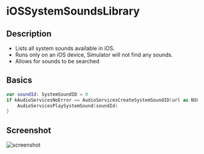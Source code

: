 # iOSSystemSoundsLibrary
## Description

- Lists all system sounds available in iOS.
- Runs only on an iOS device, Simulator will not find any sounds.
- Allows for sounds to be searched

## Basics
```swift
var soundId: SystemSoundID = 0
if kAudioServicesNoError == AudioServicesCreateSystemSoundID(url as NSURL, &soundId) {
	AudioServicesPlaySystemSound(soundId)
}
```

## Screenshot

![screenshot](http://i.imgur.com/bk26mYW.png)
